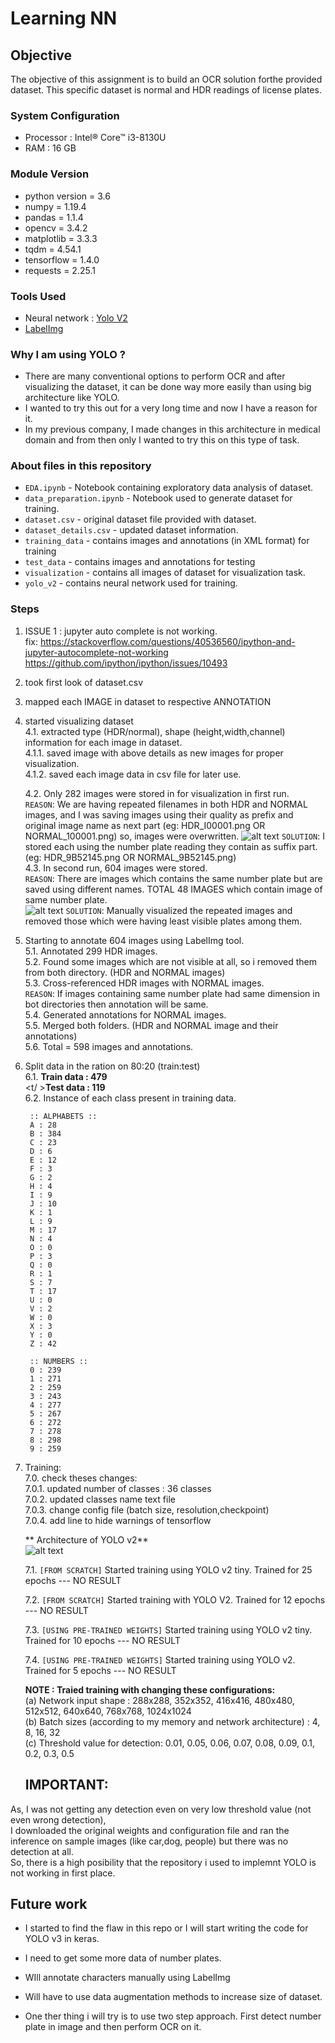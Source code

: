 # Learning NN
## Objective
The objective of this assignment is to build an OCR solution forthe provided dataset. This specific
dataset is normal and HDR readings of license plates.

### System Configuration
- Processor : Intel® Core™ i3-8130U
- RAM : 16 GB

### Module Version
- python version 	= 3.6
- numpy  	 	= 1.19.4
- pandas 	 	= 1.1.4
- opencv 	 	= 3.4.2
- matplotlib 		= 3.3.3
- tqdm              	= 4.54.1
- tensorflow 		= 1.4.0
- requests		= 2.25.1

### Tools Used
- Neural network : [Yolo V2](https://github.com/thtrieu/darkflow)
- [LabelImg](https://github.com/tzutalin/labelImg)

### Why I am using YOLO ?
- There are many conventional options to perform OCR and after visualizing the dataset, it can be done way more easily than using big architecture like YOLO.
- I wanted to try this out for a very long time and now I have a reason for it.
- In my previous company, I made changes in this architecture in medical domain and from then only I wanted to try this on this type of task.

### About files in this repository
- `EDA.ipynb` - Notebook containing exploratory data analysis of dataset.
- `data_preparation.ipynb` - Notebook used to generate dataset for training.
- `dataset.csv` - original dataset file provided with dataset.
- `dataset_details.csv` - updated dataset information.
- `training_data` - contains images and annotations (in XML format) for training
- `test_data` - contains images and annotations for testing
- `visualization` - contains all images of dataset for visualization task.
- `yolo_v2` - contains neural network used for training.

### Steps
	
1. ISSUE 1 : jupyter auto complete is not working.  <br /> 
fix: https://stackoverflow.com/questions/40536560/ipython-and-jupyter-autocomplete-not-working   <br /> 
https://github.com/ipython/ipython/issues/10493
	
2. took first look of dataset.csv

3. mapped each IMAGE in dataset to respective ANNOTATION

4. started visualizing dataset  <br /> 
	4.1. extracted type (HDR/normal), shape (height,width,channel) information for each image in dataset.  <br /> 
		4.1.1. saved image with above details as new images for proper visualization.  <br /> 
		4.1.2. saved each image data in csv file for later use.  <br /> 
		
	4.2. Only 282 images were stored in for visualization in first run. <br /> 
  `REASON`: We are having repeated filenames in both HDR and NORMAL images, and I was saving images using their quality as prefix and original image name as next part (eg: HDR_I00001.png OR NORMAL_100001.png) so, images were overwritten.
  ![alt text](https://github.com/abhishek795jha/idfy_task/blob/main/readme_images/fig_1.png?raw=true)
  `SOLUTION`: I stored each using the number plate reading they contain as suffix part. (eg: HDR_9B52145.png OR NORMAL_9B52145.png) <br /> 
  4.3. In second run, 604 images were stored. <br /> 
  `REASON`: There are images which contains the same number plate but are saved using different names.
  TOTAL 48 IMAGES which contain image of same number plate. <br /> 
  ![alt text](https://github.com/abhishek795jha/idfy_task/blob/main/readme_images/fig_2.png?raw=true)
  `SOLUTION`: Manually visualized the repeated images and removed those which were having least visible plates among them. <br /> 
 
  5. Starting to annotate 604 images using LabelImg tool. <br /> 
    5.1. Annotated 299 HDR images. <br /> 
	  5.2. Found some images which are not visible at all, so i removed them from both directory. (HDR and NORMAL images) <br /> 
	  5.3. Cross-referenced HDR images with NORMAL images. <br />
		`REASON`: If images containing same number plate had same dimension in bot directories then annotation will be same. <br /> 
	  5.4. Generated annotations for NORMAL images. <br /> 
	  5.5. Merged both folders. (HDR and NORMAL image and their annotations) <br /> 
	  5.6. Total = 598 images and annotations. <br /> 
	
6. Split data in the ration on 80:20 (train:test) <br /> 
	6.1. **Train data : 479** <br /> <t/ >**Test data  : 119** <br /> 
	6.2. Instance of each class present in training data. <br /> 
	
		:: ALPHABETS ::
		A : 28
		B : 384
		C : 23
		D : 6
		E : 12
		F : 3
		G : 2
		H : 4
		I : 9
		J : 10
		K : 1
		L : 9
		M : 17
		N : 4
		O : 0
		P : 3
		Q : 0
		R : 1
		S : 7
		T : 17
		U : 0
		V : 2
		W : 0 
		X : 3
		Y : 0
		Z : 42
		
		:: NUMBERS ::
		0 : 239
		1 : 271
		2 : 259
		3 : 243
		4 : 277
		5 : 267
		6 : 272
		7 : 278
		8 : 298
		9 : 259


7. Training: <br /> 
	7.0. check theses changes: <br /> 
    7.0.1. updated number of classes : 36 classes <br /> 
		7.0.2. updated classes name text file <br /> 
		7.0.3. change config file (batch size, resolution,checkpoint) <br /> 
		7.0.4. add line to hide warnings of tensorflow <br /> 
		
	** Architecture of YOLO v2** <br/>
	![alt text](https://github.com/abhishek795jha/idfy_task/blob/main/readme_images/fig_3.png?raw=true) 
    
	7.1. `[FROM SCRATCH]` Started training using YOLO v2 tiny. Trained for 25 epochs --- NO RESULT <br /> 
  
	7.2. `[FROM SCRATCH]` Started training with YOLO V2. Trained for 12 epochs 	  --- NO RESULT <br /> 
  
	7.3. `[USING PRE-TRAINED WEIGHTS]` Started training using YOLO v2 tiny. Trained for 10 epochs --- NO RESULT <br /> 
  
	7.4. `[USING PRE-TRAINED WEIGHTS]` Started training using YOLO v2. Trained for 5 epochs 	--- NO RESULT <br /> 
	
	**NOTE : Traied training with changing these configurations:** <br /> 
		  (a) Network input shape : 288x288, 352x352, 416x416, 480x480, 512x512, 640x640, 768x768, 1024x1024 <br /> 
		  (b) Batch sizes (according to my memory and network architecture) : 4, 8, 16, 32 <br /> 
		  (c) Threshold value for detection: 0.01, 0.05, 0.06, 0.07, 0.08, 0.09, 0.1, 0.2, 0.3, 0.5 <br /> 
		  
      
	## IMPORTANT:
  
  As, I was not getting any detection even on very low threshold value (not even wrong detection), <br /> 
  I downloaded the original weights and configuration file and ran the inference on sample images (like car,dog, people) but there was no detection at all.<br />
  So, there is a high posibility that the repository i used to implemnt YOLO is not working in first place.

## Future work
- I started to find the flaw in this repo or I will start writing the code for YOLO v3 in keras.
- I need to get some more data of number plates.
- WIll annotate characters manually using LabelImg
- Will have to use data augmentation methods to increase size of dataset.

- One ther thing i will try is to use two step approach. First detect number plate in image and then perform OCR on it.
